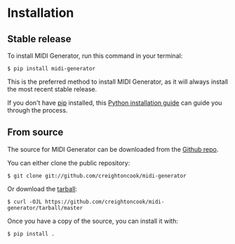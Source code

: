 # Installation

## Stable release

To install MIDI Generator, run this command in your
terminal:

``` console
$ pip install midi-generator
```

This is the preferred method to install MIDI Generator, as it will always install the most recent stable release.

If you don't have [pip][] installed, this [Python installation guide][]
can guide you through the process.

## From source

The source for MIDI Generator can be downloaded from
the [Github repo][].

You can either clone the public repository:

``` console
$ git clone git://github.com/creightoncook/midi-generator
```

Or download the [tarball][]:

``` console
$ curl -OJL https://github.com/creightoncook/midi-generator/tarball/master
```

Once you have a copy of the source, you can install it with:

``` console
$ pip install .
```

  [pip]: https://pip.pypa.io
  [Python installation guide]: http://docs.python-guide.org/en/latest/starting/installation/
  [Github repo]: https://github.com/%7B%7B%20cookiecutter.github_username%20%7D%7D/%7B%7B%20cookiecutter.project_slug%20%7D%7D
  [tarball]: https://github.com/%7B%7B%20cookiecutter.github_username%20%7D%7D/%7B%7B%20cookiecutter.project_slug%20%7D%7D/tarball/master
